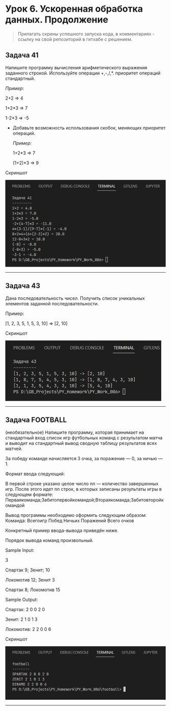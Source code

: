 # Урок 6. Ускоренная обработка данных. Продолжение

> Прилагать скрины успешного запуска кода, в комментариях - ссылку на свой репозиторий в гитхабе с решением.


## Задача 41

Напишите программу вычисления арифметического выражения заданного строкой. Используйте операции +,-,/,*. приоритет операций стандартный.

*Пример:*

2+2 => 4

1+2*3 => 7

1-2*3 => -5

- Добавьте возможность использования скобок, меняющих приоритет операций.

    *Пример:*

    1+2*3 => 7

    (1+2)*3 => 9

Скриншот 

!['Скрин 1'](/ScreenShots/task_041_01.png 'Screen 1')

---

## Задача 43

Дана последовательность чисел. Получить список уникальных элементов заданной последовательности.

Пример:

[1, 2, 3, 5, 1, 5, 3, 10] => [2, 10]

Скриншот

!['Скрин 2'](/ScreenShots/task_043_01.png 'Screen 2')

---

## Задача FOOTBALL

(необязательное) Напишите программу, которая принимает на стандартный вход список игр футбольных команд с результатом матча и выводит на стандартный вывод сводную таблицу результатов всех матчей.

За победу команде начисляется 3 очка, за поражение — 0, за ничью — 1.

Формат ввода следующий:

В первой строке указано целое число nn — количество завершенных игр.
После этого идет nn строк, в которых записаны результаты игры в следующем формате:
Перваякоманда;Забитопервойкомандой;Втораякоманда;Забитовторойкомандой

Вывод программы необходимо оформить следующим образом:
Команда: Всегоигр Побед Ничьих Поражений Всего очков

Конкретный пример ввода-вывода приведён ниже.

Порядок вывода команд произвольный.

Sample Input:

3

Спартак 9; Зенит; 10

Локомотив 12; Зенит 3

Спартак 8; Локомотив 15

Sample Output:

Спартак: 2 0 0 2 0

Зенит: 2 1 0 1 3

Локомотив: 2 2 0 0 6

Скриншот 

!['Скрин 3'](/ScreenShots/task_foot.png 'Screen 3')

---
